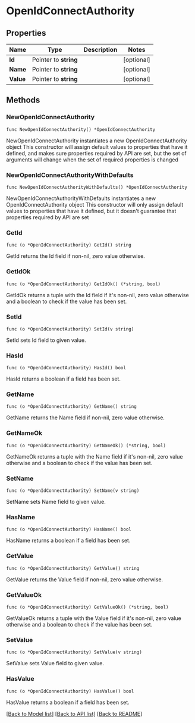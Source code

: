 # OpenIdConnectAuthority

## Properties

Name | Type | Description | Notes
------------ | ------------- | ------------- | -------------
**Id** | Pointer to **string** |  | [optional] 
**Name** | Pointer to **string** |  | [optional] 
**Value** | Pointer to **string** |  | [optional] 

## Methods

### NewOpenIdConnectAuthority

`func NewOpenIdConnectAuthority() *OpenIdConnectAuthority`

NewOpenIdConnectAuthority instantiates a new OpenIdConnectAuthority object
This constructor will assign default values to properties that have it defined,
and makes sure properties required by API are set, but the set of arguments
will change when the set of required properties is changed

### NewOpenIdConnectAuthorityWithDefaults

`func NewOpenIdConnectAuthorityWithDefaults() *OpenIdConnectAuthority`

NewOpenIdConnectAuthorityWithDefaults instantiates a new OpenIdConnectAuthority object
This constructor will only assign default values to properties that have it defined,
but it doesn't guarantee that properties required by API are set

### GetId

`func (o *OpenIdConnectAuthority) GetId() string`

GetId returns the Id field if non-nil, zero value otherwise.

### GetIdOk

`func (o *OpenIdConnectAuthority) GetIdOk() (*string, bool)`

GetIdOk returns a tuple with the Id field if it's non-nil, zero value otherwise
and a boolean to check if the value has been set.

### SetId

`func (o *OpenIdConnectAuthority) SetId(v string)`

SetId sets Id field to given value.

### HasId

`func (o *OpenIdConnectAuthority) HasId() bool`

HasId returns a boolean if a field has been set.

### GetName

`func (o *OpenIdConnectAuthority) GetName() string`

GetName returns the Name field if non-nil, zero value otherwise.

### GetNameOk

`func (o *OpenIdConnectAuthority) GetNameOk() (*string, bool)`

GetNameOk returns a tuple with the Name field if it's non-nil, zero value otherwise
and a boolean to check if the value has been set.

### SetName

`func (o *OpenIdConnectAuthority) SetName(v string)`

SetName sets Name field to given value.

### HasName

`func (o *OpenIdConnectAuthority) HasName() bool`

HasName returns a boolean if a field has been set.

### GetValue

`func (o *OpenIdConnectAuthority) GetValue() string`

GetValue returns the Value field if non-nil, zero value otherwise.

### GetValueOk

`func (o *OpenIdConnectAuthority) GetValueOk() (*string, bool)`

GetValueOk returns a tuple with the Value field if it's non-nil, zero value otherwise
and a boolean to check if the value has been set.

### SetValue

`func (o *OpenIdConnectAuthority) SetValue(v string)`

SetValue sets Value field to given value.

### HasValue

`func (o *OpenIdConnectAuthority) HasValue() bool`

HasValue returns a boolean if a field has been set.


[[Back to Model list]](../README.md#documentation-for-models) [[Back to API list]](../README.md#documentation-for-api-endpoints) [[Back to README]](../README.md)


